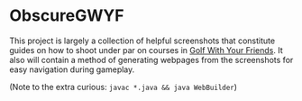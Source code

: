 # ObscureGWYF
This project is largely a collection of helpful screenshots that constitute guides on how to shoot under par on courses in [Golf With Your Friends](https://store.steampowered.com/app/431240/). It also will contain a method of generating webpages from the screenshots for easy navigation during gameplay.

(Note to the extra curious: `javac *.java && java WebBuilder`)